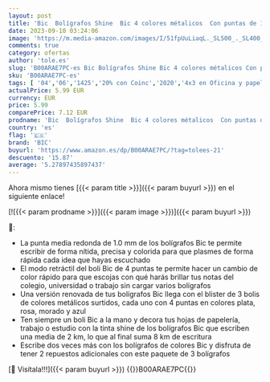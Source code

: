 ```yaml
---
layout: post
title: 'Bic  Bolígrafos Shine  Bic 4 colores métalicos  Con puntas de 1.0 mm  colores rosa  azul  plata y morado  Blíster de 3 Bolígrafos Bic brillantes'
date: 2023-09-10 03:24:06
image: 'https://m.media-amazon.com/images/I/51fpUuLiaqL._SL500_._SL400_.jpg'
comments: true
category: ofertas
author: 'tole.es'
slug: 'B00ARAE7PC-es Bic Bolígrafos Shine Bic 4 colores métalicos Con puntas de...'
sku: 'B00ARAE7PC-es'
tags: [ '04','06','1425','20% con Coinc','2020','4x3 en Oficina y papelería','4x3 en Oficina y papelería 2016','Bolígrafos de bola retráctiles','Bolígrafos y recambios','Bolígrafos, lápices y útiles de escritura','Hasta 40% de descuento en Bic','Ofertas destacadas en bolígrafos, marcadores, lápices y útiles de escritura','Ofertas destacadas para la Vuelta al Cole en Oficina y papelería','Ofertas destacadas para la vuelta al cole en oficina y papelería','Oficina y papelería','Oficina y papelería para empresas','Self Service','Special Features Stores','Vuelta a la oficina en Oficina y papelería','Vuelta al cole con BIC','bic','bolígrafos','ferralv - BIC Spain - Promo June','partition_000','partition_033','🇪🇸', ]
actualPrice: 5.99 EUR
currency: EUR
price: 5.99
comparePrice: 7.12 EUR
prodname: 'Bic  Bolígrafos Shine  Bic 4 colores métalicos  Con puntas de 1.0 mm  colores rosa  azul  plata y morado  Blíster de 3 Bolígrafos Bic brillantes'
country: 'es'
flag: '🇪🇸'
brand: 'BIC'
buyurl: 'https://www.amazon.es/dp/B00ARAE7PC/?tag=tolees-21'
descuento: '15.87'
average: '5.27897435897437'
---
```


Ahora mismo tienes [{{< param title >}}]({{< param buyurl >}}) en el siguiente enlace!

[![{{< param prodname >}}]({{< param image >}})]({{< param buyurl >}})

🔎:

- La punta media redonda de 1.0 mm de los bolígrafos Bic te permite escribir de forma nítida, precisa y colorida para que plasmes de forma rápida cada idea que hayas escuchado
- El modo retráctil del boli Bic de 4 puntas te permite hacer un cambio de color rápido para que escojas con qué harás brillar tus notas del colegio, universidad o trabajo sin cargar varios bolígrafos
- Una versión renovada de tus bolígrafos Bic llega con el blister de 3 bolis de colores metálicos surtidos, cada uno con 4 puntas en colores plata, rosa, morado y azul
- Ten siempre un boli Bic a la mano y decora tus hojas de papelería, trabajo o estudio con la tinta shine de los bolígrafos Bic que escriben una media de 2 km, lo que al final suma 8 km de escritura
- Escribe dos veces más con los bolígrafos de colores Bic y disfruta de tener 2 repuestos adicionales con este paquete de 3 bolígrafos

[🛒 Visítala!!!]({{< param buyurl >}})
{{<world>}}B00ARAE7PC{{</world>}}
